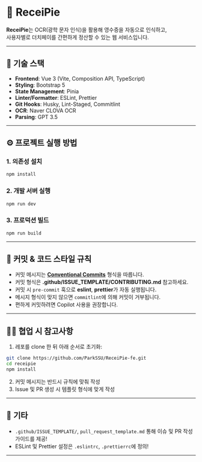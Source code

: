 # 📸 ReceiPie

**ReceiPie**는 OCR(광학 문자 인식)을 활용해 영수증을 자동으로 인식하고,  
사용자별로 더치페이를 간편하게 정산할 수 있는 웹 서비스입니다.

---

## 🚀 기술 스택

- **Frontend**: Vue 3 (Vite, Composition API, TypeScript)
- **Styling**: Bootstrap 5
- **State Management**: Pinia
- **Linter/Formatter**: ESLint, Prettier
- **Git Hooks**: Husky, Lint-Staged, Commitlint
- **OCR**: Naver CLOVA OCR
- **Parsing**: GPT 3.5

---

## ⚙️ 프로젝트 실행 방법

### 1. 의존성 설치

```bash
npm install
```

### 2. 개발 서버 실행

```bash
npm run dev
```

### 3. 프로덕션 빌드

```bash
npm run build
```

---

## 🧹 커밋 & 코드 스타일 규칙

- 커밋 메시지는 **[Conventional Commits](https://www.conventionalcommits.org/)** 형식을 따릅니다.
- 커밋 형식은 **.github/ISSUE_TEMPLATE/CONTRIBUTING.md** 참고하세요.
- 커밋 시 `pre-commit` 훅으로 **eslint**, **prettier**가 자동 실행됩니다.
- 메시지 형식이 맞지 않으면 `commitlint`에 의해 커밋이 거부됩니다.
- 편하게 커밋하려면 Copilot 사용을 권장합니다.

---

## 🧑‍💻 협업 시 참고사항

1. 레포를 clone 한 뒤 아래 순서로 초기화:

```bash
git clone https://github.com/ParkSSU/ReceiPie-fe.git
cd receipie
npm install
```

2. 커밋 메시지는 반드시 규칙에 맞춰 작성
3. Issue 및 PR 생성 시 템플릿 형식에 맞게 작성

---

## 📁 기타

- `.github/ISSUE_TEMPLATE/`, `pull_request_template.md` 통해 이슈 및 PR 작성 가이드를 제공!
- ESLint 및 Prettier 설정은 `.eslintrc`, `.prettierrc`에 정의!

---
